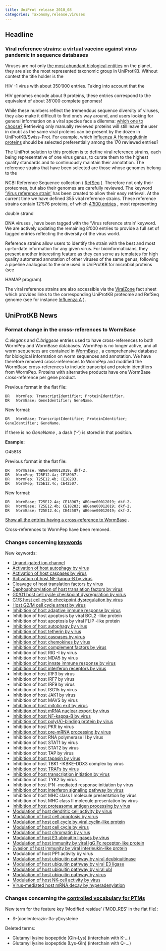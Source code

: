 ```yaml
---
title: UniProt release 2010_08
categories: Taxonomy,release,Viruses
---
```


## Headline

### Viral reference strains: a virtual vaccine against virus pandemic in sequence databases

Viruses are not only [the most abundant biological entities](http://www.ncbi.nlm.nih.gov/pubmed/17853907) on the planet, they are also the most represented taxonomic group in UniProtKB. Without contest the title holder is the

HIV -1 virus with about 350’000 entries. Taking into account that the

HIV genomes encode about 9 proteins, these entries correspond to the equivalent of about 35’000 complete genomes!

While these numbers reflect the tremendous sequence diversity of viruses, they also make it difficult to find one’s way around, and users looking for general information on a viral species face a dilemma: [which one to choose?](http://i.dailymail.co.uk/i/pix/2009/08/07/article-0-05FBBC14000005DC-25_634x682.jpg) Retrieving only manually reviewed proteins will still leave the user in doubt as the same viral proteins can be present by the dozen in UniProtKB/Swiss-Prot. For example, which [Influenza A Hemagglutinin proteins](http://www.uniprot.org/uniprot/?query=organism3A%22influenza+a+virus%22+AND+reviewed:yes+AND+name:Hemagglutinin) should be selected preferentially among the 170 reviewed entries?

The UniProt solution to this problem is to define viral reference strains, each being representative of one virus genus, to curate them to the highest quality standards and to continuously maintain their annotation. The reference strains that have been selected are those whose genomes belong to the

NCBI Reference Sequence collection ( [RefSeq](http://www.ncbi.nlm.nih.gov/RefSeq/) ). Therefore not only their proteomes, but also their genomes are carefully reviewed. The keyword [‘Virus reference strain’](http://www.uniprot.org/keywords/KW-1019) has been created to allow their easy retrieval. At the current time we have defined 355 viral reference strains. These reference strains contain 12’576 proteins, of which [4’500 entries](http://www.uniprot.org/uniprot/?query=keyword%3A%22Virus+reference+strain+%5BKW-1019%5D%22) , most representing

double strand

DNA viruses , have been tagged with the ‘Virus reference strain’ keyword. We are actively updating the remaining 8’000 entries to provide a full set of tagged entries reflecting the diversity of the virus world.

Reference strains allow users to identify the strain with the best and most up-to-date information for any given virus. For bioinformaticians, they present another interesting feature as they can serve as templates for high quality automated annotation of other viruses of the same genus, following a pipeline analogous to the one used in UniProtKB for microbial proteins (see

HAMAP program).

The viral reference strains are also accessible via the [ViralZone](http://viralzone.expasy.org/) fact sheet which provides links to the corresponding UniProtKB proteome and RefSeq genome (see for instance [Influenza A](http://viralzone.expasy.org/all_by_species/6.html) ).

## UniProtKB News

### Format change in the cross-references to WormBase

*C.elegans* and *C.briggsae* entries used to have cross-references to both WormPep and WormBase databases. WormPep is no longer active, and all worm sequences are contained in [WormBase](http://www.wormbase.org) , a comprehensive database for biological information on worm sequences and annotation. We have therefore removed cross-references to WormPep and modified the WormBase cross-references to include transcript and protein identifiers from WormPep. Proteins with alternative products have one WormBase cross-reference per gene product.

Previous format in the flat file:

    DR   WormPep; TranscriptIdentifier; ProteinIdentifier.
    DR   WormBase; GeneIdentifier; GeneName.

New format:

    DR   WormBase; TranscriptIdentifier; ProteinIdentifier; GeneIdentifier; GeneName.

If there is no *GeneName* , a dash (‘-’) is stored in that position.

**Example:**

O45818

Previous format in the flat file:

    DR   WormBase; WBGene00012019; dkf-2.
    DR   WormPep; T25E12.4a; CE18967.
    DR   WormPep; T25E12.4b; CE18283.
    DR   WormPep; T25E12.4c; CE42507.

New format:

    DR   WormBase; T25E12.4a; CE18967; WBGene00012019; dkf-2.
    DR   WormBase; T25E12.4b; CE18283; WBGene00012019; dkf-2.
    DR   WormBase; T25E12.4c; CE42507; WBGene00012019; dkf-2.

[Show all the entries having a cross-reference to WormBase](http://www.uniprot.org/uniprot/?query=database:wormbase) .

Cross-references to WormPep have been removed.

### Changes concerning [keywords](http://www.uniprot.org/docs/keywlist)

New keywords:

-   [Ligand-gated ion channel](http://www.uniprot.org/keywords/KW-1071)
-   [Activation of host autophagy by virus](http://www.uniprot.org/keywords/KW-1072)
-   [Activation of host caspases by virus](http://www.uniprot.org/keywords/KW-1073)
-   [Activation of host NF-kappa-B by virus](http://www.uniprot.org/keywords/KW-1074)
-   [Cleavage of host translation factors by virus](http://www.uniprot.org/keywords/KW-1075)
-   [Dephosphorylation of host translation factors by virus](http://www.uniprot.org/keywords/KW-1076)
-   [G0/G1 host cell cycle checkpoint dysregulation by virus](http://www.uniprot.org/keywords/KW-1077)
-   [G1/S host cell cycle checkpoint dysregulation by virus](http://www.uniprot.org/keywords/KW-1078)
-   [Host G2/M cell cycle arrest by virus](http://www.uniprot.org/keywords/KW-1079)
-   [Inhibition of host adaptive immune response by virus](http://www.uniprot.org/keywords/KW-1080)
-   Inhibition of host apoptosis by viral BCL2 -like protein
-   Inhibition of host apoptosis by viral FLIP -like protein
-   [Inhibition of host autophagy by virus](http://www.uniprot.org/keywords/KW-1083)
-   [Inhibition of host tetherin by virus](http://www.uniprot.org/keywords/KW-1084)
-   [Inhibition of host caspases by virus](http://www.uniprot.org/keywords/KW-1085)
-   [Inhibition of host chemokines by virus](http://www.uniprot.org/keywords/KW-1086)
-   [Inhibition of host complement factors by virus](http://www.uniprot.org/keywords/KW-1087)
-   Inhibition of host RIG -I by virus
-   Inhibition of host MDA5 by virus
-   [Inhibition of host innate immune response by virus](http://www.uniprot.org/keywords/KW-1090)
-   [Inhibition of host interferon receptors by virus](http://www.uniprot.org/keywords/KW-1091)
-   Inhibition of host IRF3 by virus
-   Inhibition of host IRF7 by virus
-   Inhibition of host IRF9 by virus
-   Inhibition of host ISG15 by virus
-   Inhibition of host JAK1 by virus
-   Inhibition of host MAVS by virus
-   [Inhibition of host mitotic exit by virus](http://www.uniprot.org/keywords/KW-1098)
-   [Inhibition of host mRNA nuclear export by virus](http://www.uniprot.org/keywords/KW-1099)
-   [Inhibition of host NF-kappa-B by virus](http://www.uniprot.org/keywords/KW-1100)
-   [Inhibition of host poly(A)-binding protein by virus](http://www.uniprot.org/keywords/KW-1101)
-   Inhibition of host PKR by virus
-   [Inhibition of host pre-mRNA processing by virus](http://www.uniprot.org/keywords/KW-1103)
-   Inhibition of host RNA polymerase II by virus
-   Inhibition of host STAT1 by virus
-   Inhibition of host STAT2 by virus
-   Inhibition of host TAP by virus
-   [Inhibition of host tapasin by virus](http://www.uniprot.org/keywords/KW-1108)
-   Inhibition of host TBK1 -IKBKE-DDX3 complex by virus
-   [Inhibition of host TRAFs by virus](http://www.uniprot.org/keywords/KW-1110)
-   [Inhibition of host transcription initiation by virus](http://www.uniprot.org/keywords/KW-1111)
-   Inhibition of host TYK2 by virus
-   Inhibition of host IFN -mediated response initiation by virus
-   [Inhibition of host interferon signaling pathway by virus](http://www.uniprot.org/keywords/KW-1114)
-   Inhibition of host MHC class I molecule presentation by virus
-   Inhibition of host MHC class II molecule presentation by virus
-   [Inhibition of host proteasome antigen processing by virus](http://www.uniprot.org/keywords/KW-1117)
-   [Modulation of host dendritic cell activity by virus](http://www.uniprot.org/keywords/KW-1118)
-   [Modulation of host cell apoptosis by virus](http://www.uniprot.org/keywords/KW-1119)
-   [Modulation of host cell cycle by viral cyclin-like protein](http://www.uniprot.org/keywords/KW-1120)
-   [Modulation of host cell cycle by virus](http://www.uniprot.org/keywords/KW-1121)
-   [Modulation of host chromatin by virus](http://www.uniprot.org/keywords/KW-1122)
-   [Modulation of host E3 ubiquitin ligases by virus](http://www.uniprot.org/keywords/KW-1123)
-   [Modulation of host immunity by viral IgG Fc receptor-like protein](http://www.uniprot.org/keywords/KW-1124)
-   [Evasion of host immunity by viral interleukin-like protein](http://www.uniprot.org/keywords/KW-1125)
-   Modulation of host PP1 activity by virus
-   [Modulation of host ubiquitin pathway by viral deubiquitinase](http://www.uniprot.org/keywords/KW-1127)
-   [Modulation of host ubiquitin pathway by viral E3 ligase](http://www.uniprot.org/keywords/KW-1128)
-   [Modulation of host ubiquitin pathway by viral ubl](http://www.uniprot.org/keywords/KW-1129)
-   [Modulation of host ubiquitin pathway by virus](http://www.uniprot.org/keywords/KW-1130)
-   [Modulation of host NK-cell activity by virus](http://www.uniprot.org/keywords/KW-1131)
-   [Virus-mediated host mRNA decay by hyperadenylation](http://www.uniprot.org/keywords/KW-1132)

### Changes concerning the [controlled vocabulary for PTMs](http://www.uniprot.org/docs/ptmlist)

New term for the feature key ‘Modified residue’ (‘MOD\_RES’ in the flat file):

-   S-(coelenterazin-3a-yl)cysteine

Deleted terms:

-   Glutamyl lysine isopeptide (Gln-Lys) (interchain with K-...)
-   Glutamyl lysine isopeptide (Lys-Gln) (interchain with Q-...)
